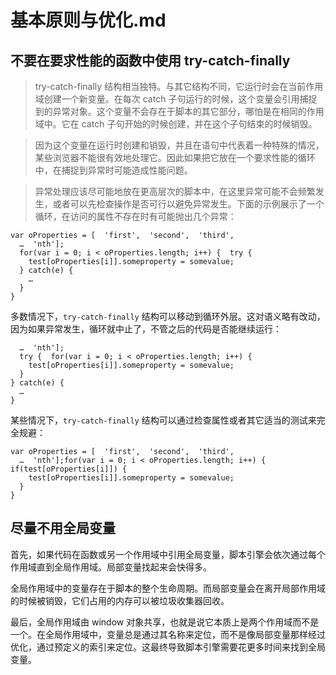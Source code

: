 # 基本原则与优化.md

## 不要在要求性能的函数中使用 try-catch-finally

> try-catch-finally 结构相当独特。与其它结构不同，它运行时会在当前作用域创建一个新变量。在每次 catch 子句运行的时候，这个变量会引用捕捉到的异常对象。这个变量不会存在于脚本的其它部分，哪怕是在相同的作用域中。它在 catch 子句开始的时候创建，并在这个子句结束的时候销毁。

>因为这个变量在运行时创建和销毁，并且在语句中代表着一种特殊的情况，某些浏览器不能很有效地处理它。因此如果把它放在一个要求性能的循环中，在捕捉到异常时可能造成性能问题。

>异常处理应该尽可能地放在更高层次的脚本中，在这里异常可能不会频繁发生，或者可以先检查操作是否可行以避免异常发生。下面的示例展示了一个循环，在访问的属性不存在时有可能抛出几个异常：
```
var oProperties = [  'first',  'second',  'third',
  …  'nth'];
  for(var i = 0; i < oProperties.length; i++) {  try {
    test[oProperties[i]].someproperty = somevalue;
  } catch(e) {
    …
  }
}
```
多数情况下，`try-catch-finally` 结构可以移动到循环外层。这对语义略有改动，因为如果异常发生，循环就中止了，不管之后的代码是否能继续运行：
```var oProperties = [  'first',  'second',  'third',
  …  'nth'];
  try {  for(var i = 0; i < oProperties.length; i++) {
    test[oProperties[i]].someproperty = somevalue;
  }
} catch(e) {
  …
}
```
某些情况下，`try-catch-finally` 结构可以通过检查属性或者其它适当的测试来完全规避：
```
var oProperties = [  'first',  'second',  'third',
  …  'nth'];for(var i = 0; i < oProperties.length; i++) {  if(test[oProperties[i]]) {
    test[oProperties[i]].someproperty = somevalue;
  }
}
```

## 尽量不用全局变量

首先，如果代码在函数或另一个作用域中引用全局变量，脚本引擎会依次通过每个作用域直到全局作用域。局部变量找起来会快得多。

全局作用域中的变量存在于脚本的整个生命周期。而局部变量会在离开局部作用域的时候被销毁，它们占用的内存可以被垃圾收集器回收。

最后，全局作用域由 window 对象共享，也就是说它本质上是两个作用域而不是一个。在全局作用域中，变量总是通过其名称来定位，而不是像局部变量那样经过优化，通过预定义的索引来定位。这最终导致脚本引擎需要花更多时间来找到全局变量。